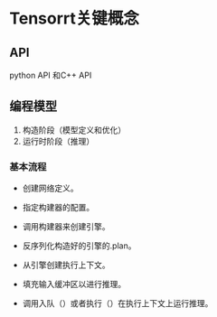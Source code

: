 # Tensorrt关键概念
## API
python API 和C++ API
## 编程模型
1. 构造阶段（模型定义和优化）
2. 运行时阶段（推理）
### 基本流程
* 创建网络定义。
* 指定构建器的配置。
* 调用构建器来创建引擎。


* 反序列化构造好的引擎的.plan。
* 从引擎创建执行上下文。
* 填充输入缓冲区以进行推理。
* 调用入队（）或者执行（）在执行上下文上运行推理。